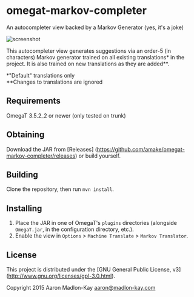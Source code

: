 # omegat-markov-completer
An autocompleter view backed by a Markov Generator (yes, it's a joke)

![screenshot](https://amake.github.io/omegat-markov-completer/screenshot.png)

This autocompleter view generates suggestions via an order-5 (in characters)
Markov generator trained on all existing translations* in the project. It is
also trained on new translations as they are added**.

\*"Default" translations only  
\*\*Changes to translations are ignored

## Requirements
OmegaT 3.5.2_2 or newer (only tested on trunk)

## Obtaining
Download the JAR from [Releases]
(https://github.com/amake/omegat-markov-completer/releases) or build yourself.

## Building
Clone the repository, then run `mvn install`.

## Installing
1. Place the JAR in one of OmegaT's `plugins` directories (alongside
`OmegaT.jar`, in the configuration directory, etc.).
2. Enable the view in `Options` > `Machine Translate` > `Markov Translator`.

## License
This project is distributed under the [GNU General Public License, v3]
(http://www.gnu.org/licenses/gpl-3.0.html).


Copyright 2015 Aaron Madlon-Kay <aaron@madlon-kay.com>
